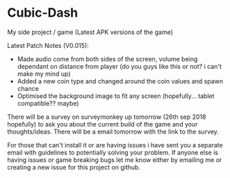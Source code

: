 # Cubic-Dash
My side project / game (Latest APK versions of the game)

Latest Patch Notes (V0.015):
- Made audio come from both sides of the screen, volume being dependant on distance from player (do you guys like this or not? i can't make my mind up)
- Added a new coin type and changed around the coin values and spawn chance 
- Optimised the background image to fit any screen (hopefully... tablet compatible?? maybe)

There will be a survey on surveymonkey up tomorrow (26th sep 2018 hopefully) to ask you about the current build of the game and your thoughts/ideas. There will be a email tomorrow with the link to the survey.

For those that can't install it or are having issues i have sent you a separate email with guidelines to potentially solving your problem. If anyone else is having issues or game breaking bugs let me know either by emailing me or creating a new issue for this project on github.

